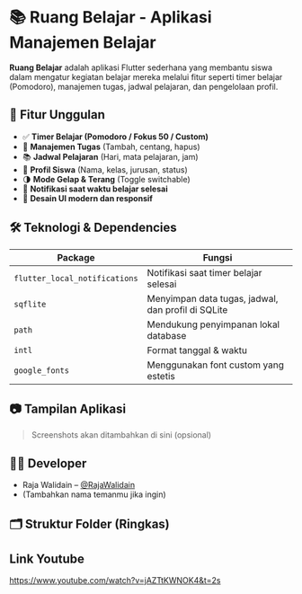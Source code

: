 # 📚 Ruang Belajar - Aplikasi Manajemen Belajar

**Ruang Belajar** adalah aplikasi Flutter sederhana yang membantu siswa dalam mengatur kegiatan belajar mereka melalui fitur seperti timer belajar (Pomodoro), manajemen tugas, jadwal pelajaran, dan pengelolaan profil.

## 🚀 Fitur Unggulan

- ✅ **Timer Belajar (Pomodoro / Fokus 50 / Custom)**
- 📅 **Manajemen Tugas** (Tambah, centang, hapus)
- 📚 **Jadwal Pelajaran** (Hari, mata pelajaran, jam)
- 👤 **Profil Siswa** (Nama, kelas, jurusan, status)
- 🌗 **Mode Gelap & Terang** (Toggle switchable)
- 🔔 **Notifikasi saat waktu belajar selesai**
- 🎨 **Desain UI modern dan responsif**

## 🛠️ Teknologi & Dependencies

| Package | Fungsi |
|--------|--------|
| `flutter_local_notifications` | Notifikasi saat timer belajar selesai |
| `sqflite` | Menyimpan data tugas, jadwal, dan profil di SQLite |
| `path` | Mendukung penyimpanan lokal database |
| `intl` | Format tanggal & waktu |
| `google_fonts` | Menggunakan font custom yang estetis |

## 📷 Tampilan Aplikasi
> Screenshots akan ditambahkan di sini (opsional)

## 🧑‍💻 Developer

- Raja Walidain – [@RajaWalidain](https://github.com/RajaWalidain)
- (Tambahkan nama temanmu jika ingin)

## 🗂️ Struktur Folder (Ringkas)

## Link Youtube
https://www.youtube.com/watch?v=jAZTtKWNOK4&t=2s
